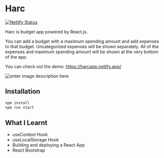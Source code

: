 # Harc

[![Netlify Status](https://api.netlify.com/api/v1/badges/bdfe5d17-6d13-49af-9fa9-66abcac1c061/deploy-status)](https://app.netlify.com/sites/harcapp/deploys)

Harc is budget app powered by React.js. 

You can add a budget with a maximum spending amount and add expenses to that budget. Uncategorized expenses will be shown separately. All of the expenses and maximum spending amount will be shown at the very bottom of the app. 

You can check out the demo: https://harcapp.netlify.app/

![enter image description here](https://i.ibb.co/TKwJtQb/Screen-Shot-2022-07-20-at-02-40-43.png)

## Installation

```bash
npm install
npm run start
```

## What I Learnt
* useContext Hook
* useLocalStorage Hook
* Building and deploying a React App
* React Bootstrap
